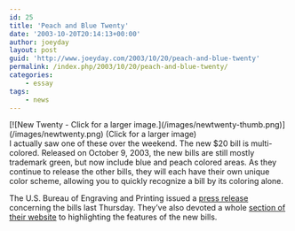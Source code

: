 ```yaml
---
id: 25
title: 'Peach and Blue Twenty'
date: '2003-10-20T20:14:13+00:00'
author: joeyday
layout: post
guid: 'http://www.joeyday.com/2003/10/20/peach-and-blue-twenty'
permalink: /index.php/2003/10/20/peach-and-blue-twenty/
categories:
    - essay
tags:
    - news
---
```


<div class="pic">[![New Twenty - Click for a larger image.](/images/newtwenty-thumb.png)](/images/newtwenty.png)  
(Click for a  
larger image)</div>I actually saw one of these over the weekend. The new $20 bill is multi-colored. Released on October 9, 2003, the new bills are still mostly trademark green, but now include blue and peach colored areas. As they continue to release the other bills, they will each have their own unique color scheme, allowing you to quickly recognize a bill by its coloring alone.

The U.S. Bureau of Engraving and Printing issued a [press release](http://www.moneyfactory.com/newmoney/main.cfm/media/releases102003newyork) concerning the bills last Thursday. They’ve also devoted a whole [section of their website](http://www.moneyfactory.com/newmoney) to highlighting the features of the new bills.
